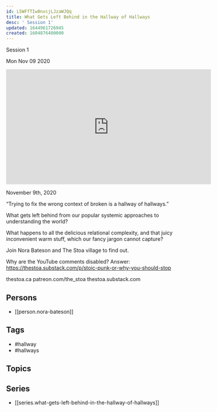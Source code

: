 ```yaml
---
id: L5WFfTIw0nvcjLJzaWJQq
title: What Gets Left Behind in the Hallway of Hallways
desc: ' Session 1'
updated: 1644961726945
created: 1604876400000
---
```



 Session 1

Mon Nov 09 2020

<iframe width="560" height="315" src="https://www.youtube.com/embed/JVcYMgIu-3s" title="What Gets Left Behind in the Hallway of Hallways: Session 1 w/ Nora Bateson" frameborder="0" allow="accelerometer; autoplay; clipboard-write; encrypted-media; gyroscope; picture-in-picture" allowfullscreen ></iframe>

November 9th, 2020

“Trying to fix the wrong context of broken is a hallway of hallways.”

What gets left behind from our popular systemic approaches to understanding the world?

What happens to all the delicious relational complexity, and that juicy inconvenient warm stuff, which our fancy jargon cannot capture?

Join Nora Bateson and The Stoa village to find out.

Why are the YouTube comments disabled? Answer: https://thestoa.substack.com/p/stoic-punk-or-why-you-should-stop

thestoa.ca
patreon.com/the_stoa
thestoa.substack.com

## Persons

- [[person.nora-bateson]]

## Tags

- #hallway
- #hallways

## Topics



## Series

- [[series.what-gets-left-behind-in-the-hallway-of-hallways]]

